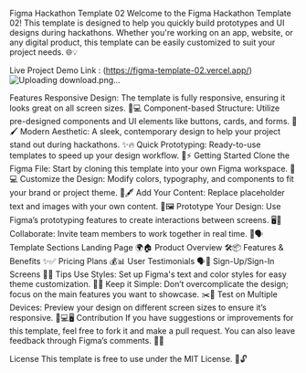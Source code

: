 Figma Hackathon Template 02
Welcome to the Figma Hackathon Template 02! This template is designed to help you quickly build prototypes and UI designs during hackathons. Whether you're working on an app, website, or any digital product, this template can be easily customized to suit your project needs. 🌐💡

Live Project Demo Link : (https://figma-template-02.vercel.app/)
![Uploading download.png…]()


Features
Responsive Design: The template is fully responsive, ensuring it looks great on all screen sizes. 📱💻
Component-based Structure: Utilize pre-designed components and UI elements like buttons, cards, and forms. 🧩🖌️
Modern Aesthetic: A sleek, contemporary design to help your project stand out during hackathons. ✨🔥
Quick Prototyping: Ready-to-use templates to speed up your design workflow. 🚀⚡
Getting Started
Clone the Figma File: Start by cloning this template into your own Figma workspace. 🔁💻
Customize the Design: Modify colors, typography, and components to fit your brand or project theme. 🎨🖋️
Add Your Content: Replace placeholder text and images with your own content. 📝🖼️
Prototype Your Design: Use Figma’s prototyping features to create interactions between screens. 🖥️🔄
Collaborate: Invite team members to work together in real time. 🤝🗣️
Template Sections
Landing Page 🌍🏠
Product Overview 🛠️📦
Features & Benefits ✨✅
Pricing Plans 💰📊
User Testimonials 🗣️💬
Sign-Up/Sign-In Screens 🔑📲
Tips
Use Styles: Set up Figma's text and color styles for easy theme customization. 🎨🔧
Keep it Simple: Don’t overcomplicate the design; focus on the main features you want to showcase. ✂️📐
Test on Multiple Devices: Preview your design on different screen sizes to ensure it’s responsive. 📱💻🖥️
Contribution
If you have suggestions or improvements for this template, feel free to fork it and make a pull request. You can also leave feedback through Figma’s comments. 💬🔄

License
This template is free to use under the MIT License. 📄🔓

